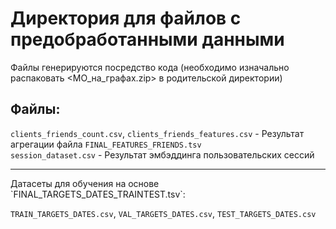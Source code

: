 # Директория для файлов с предобработанными данными

Файлы генерируются посредство кода (необходимо изначально распаковать <МО_на_графах.zip> в родительской директории)<br>

## Файлы:
`clients_friends_count.csv`, `clients_friends_features.csv` - Результат агрегации файла `FINAL_FEATURES_FRIENDS.tsv`<br>
`session_dataset.csv` - Результат эмбэддинга пользовательских сессий<br>
<hr>
Датасеты для обучения на основе `FINAL_TARGETS_DATES_TRAINTEST.tsv`:<br>

`TRAIN_TARGETS_DATES.csv`, `VAL_TARGETS_DATES.csv`, `TEST_TARGETS_DATES.csv`